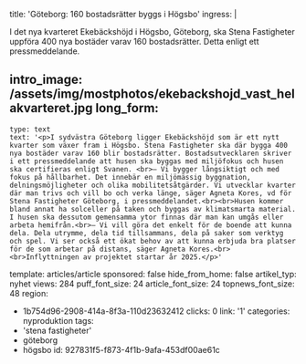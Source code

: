 title: 'Göteborg: 160 bostadsrätter byggs i Högsbo'
ingress: |
  <p>I det nya kvarteret Ekebäckshöjd i Högsbo, Göteborg, ska Stena Fastigheter uppföra  400 nya bostäder varav 160 bostadsrätter. Detta enligt ett pressmeddelande.
  </p>
  
intro_image: /assets/img/mostphotos/ekebackshojd_vast_helakvarteret.jpg
long_form:
  -
    type: text
    text: '<p>I sydvästra Göteborg ligger Ekebäckshöjd som är ett nytt kvarter som växer fram i Högsbo. Stena Fastigheter ska där bygga 400 nya bostäder varav 160 blir bostadsrätter. Bostadsutvecklaren skriver i ett pressmeddelande att husen ska byggas med miljöfokus och husen ska certifieras enligt Svanen. <br>– Vi bygger långsiktigt och med fokus på hållbarhet. Det innebär en miljömässig byggnation, delningsmöjligheter och olika mobilitetsåtgärder. Vi utvecklar kvarter där man trivs och vill bo och verka länge, säger Agneta Kores, vd för Stena Fastigheter Göteborg, i pressmeddelandet.<br><br>Husen kommer bland annat ha solceller på taken och byggas av klimatsmarta material. I husen ska dessutom gemensamma ytor finnas där man kan umgås eller arbeta hemifrån.<br>– Vi vill göra det enkelt för de boende att kunna dela. Dela utrymme, dela tid tillsammans, dela på saker som verktyg och spel. Vi ser också ett ökat behov av att kunna erbjuda bra platser för de som arbetar på distans, säger Agneta Kores.<br><br>Inflyttningen av projektet startar år 2025.</p>'
template: articles/article
sponsored: false
hide_from_home: false
artikel_typ: nyhet
views: 284
puff_font_size: 24
article_font_size: 24
topnews_font_size: 48
region:
  - 1b754d96-2908-414a-8f3a-110d23632412
clicks: 0
link: '1'
categories: nyproduktion
tags:
  - 'stena fastigheter'
  - göteborg
  - högsbo
id: 927831f5-f873-4f1b-9afa-453df00ae61c
